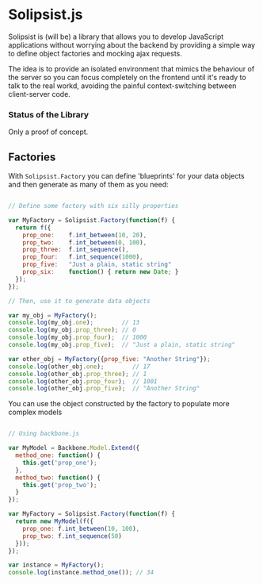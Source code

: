 # Solipsist.js

Solipsist is (will be) a library that allows you to develop JavaScript applications without worrying about the backend by providing a simple way to define object factories and mocking ajax requests.

The idea is to provide an isolated environment that mimics the behaviour of the server so you can focus completely on the frontend until it's ready to talk to the real workd, avoiding the painful context-switching between client-server code.

### Status of the Library

Only a proof of concept.

## Factories

With `Solipsist.Factory` you can define 'blueprints' for your data objects and then generate as many of them as you need:

```javascript

// Define some factory with six silly properties

var MyFactory = Solipsist.Factory(function(f) {
  return f({
    prop_one:    f.int_between(10, 20),
    prop_two:    f.int_between(0, 100),
    prop_three:  f.int_sequence(),
    prop_four:   f.int_sequence(1000),
    prop_five:   "Just a plain, static string"
    prop_six:    function() { return new Date; }
  });
});

// Then, use it to generate data objects

var my_obj = MyFactory();
console.log(my_obj.one);        // 13
console.log(my_obj.prop_three); // 0
console.log(my_obj.prop_four);  // 1000
console.log(my_obj.prop_five);  // "Just a plain, static string"

var other_obj = MyFactory({prop_five: "Another String"});
console.log(other_obj.one);        // 17
console.log(other_obj.prop_three); // 1
console.log(other_obj.prop_four);  // 1001
console.log(other_obj.prop_five);  // "Another String"

````

You can use the object constructed by the factory to populate more complex models

```javascript

// Using backbone.js

var MyModel = Backbone.Model.Extend({
  method_one: function() {
    this.get('prop_one');
  },
  method_two: function() {
    this.get('prop_two');
  }
});

var MyFactory = Solipsist.Factory(function(f) {
  return new MyModel(f({
    prop_one: f.int_between(10, 100),
    prop_two: f.int_sequence(50)
  }));
});

var instance = MyFactory();
console.log(instance.method_one()); // 34

```
